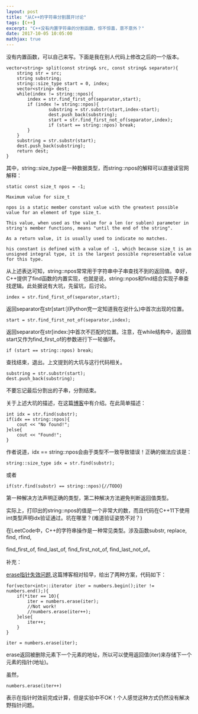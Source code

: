 ```yaml
---
layout: post
title: "从C++的字符串分割展开讨论"
tags: [C++]
excerpt: "C++没有内置字符串的分割函数，惊不惊喜，意不意外？"
date: 2017-10-05 10:05:00
mathjax: true
---
```


没有内置函数，可以自己来写。下面是我在别人代码上修改之后的一个版本。

    vector<string> split(const string& src, const string& separator){
        string str = src;
        string substring;
        string::size_type start = 0, index;
        vector<string> dest;
        while(index != string::npos){
            index = str.find_first_of(separator,start);
            if (index != string::npos){    
                    substring = str.substr(start,index-start);
                    dest.push_back(substring);
                    start = str.find_first_not_of(separator,index);
                    if (start == string::npos) break;
            }
        }
        substring = str.substr(start);
        dest.push_back(substring);
        return dest;
    }

其中，string::size_type是一种数据类型，而string::npos的解释可以直接读官网解释：

    static const size_t npos = -1;

    Maximum value for size_t
    
    npos is a static member constant value with the greatest possible value for an element of type size_t.

    This value, when used as the value for a len (or sublen) parameter in string's member functions, means "until the end of the string".

    As a return value, it is usually used to indicate no matches.

    his constant is defined with a value of -1, which because size_t is an unsigned integral type, it is the largest possible representable value for this type.

从上述表达可知，string::npos常常用于字符串中子串查找不到的返回值。幸好，C++提供了find函数的内置实现，也就是说，string::npos和find结合实现子串查找逻辑。此处据说有大坑，先留坑，后讨论。

    index = str.find_first_of(separator,start);

返回separator在str\[start:\](Python党一定知道我在说什么)中首次出现的位置。

    start = str.find_first_not_of(separator,index);

返回separator在str[index:]中首次不匹配的位置。注意，在while结构中，返回值start又作为find_first_of的参数进行下一轮循环。
    
    if (start == string::npos) break;

查找结束，退出。上文提到的大坑与这行代码相关。

    substring = str.substr(start);
    dest.push_back(substring);

不要忘记最后分割出的子串，分割结束。

关于上述大坑的描述，在这篇[博客](http://www.cnblogs.com/web100/archive/2012/12/02/cpp-string-find-npos.html)中有介绍。在此简单描述：

    int idx = str.find(substr);
    if(idx == string::npos){
        cout << "No found!";
    }else{
        cout << "Found!";
    }

作者说道，idx == string::npos会由于类型不一致导致错误！正确的做法应该是：

    string::size_type idx = str.find(substr);

或者

    if(str.find(substr) == string::npos){//TODO}

第一种解决方法声明正确的类型，第二种解决方法避免判断返回值类型。

实际上，打印出的string::npos的值是一个非常大的数，而且代码在C++11下使用int类型声明idx验证通过。坑在哪里？(难道验证姿势不对？)

在LeetCode中，C++的字符串操作是一种常见类型。涉及函数substr, replace, find, rfind,

find\_first\_of, find\_last\_of, find\_first\_not\_of, find\_last\_not\_of。

补充：

[erase指针失效问题](http://www.cppblog.com/Herbert/archive/2008/12/27/70479.html),这篇博客相对较早，给出了两种方案，代码如下：

    for(vector<int>::iterator iter = numbers.begin();iter != numbers.end();){
        if(*iter == 10){
            iter = numbers.erase(iter);
            //Not work!
            //numbers.erase(iter++);
        }else{
            iter++;
        }
    }

    iter = numbers.erase(iter);

erase返回被删除元素下一个元素的地址，所以可以使用返回值(iter)来存储下一个元素的指针(地址)。

虽然，

    numbers.erase(iter++)

表示在指针时效前完成计算，但是实验中不OK！个人感觉这种方式仍然没有解决野指针问题。











